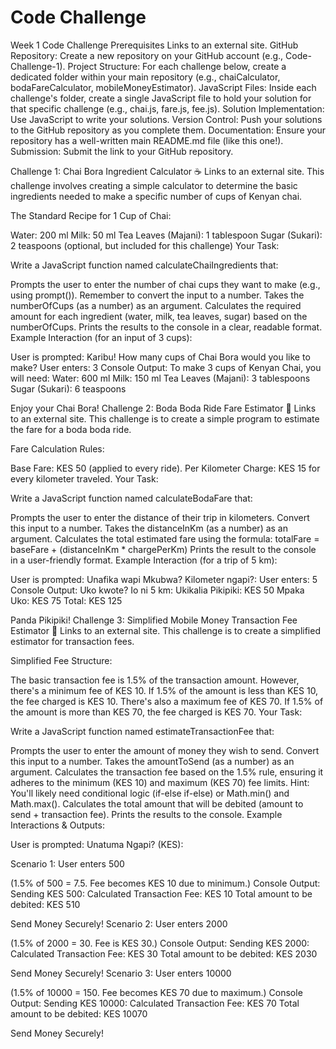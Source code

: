 # Code Challenge
Week 1 Code Challenge
Prerequisites
Links to an external site.
GitHub Repository: Create a new repository on your GitHub account (e.g., Code-Challenge-1).
Project Structure: For each challenge below, create a dedicated folder within your main repository (e.g., chaiCalculator, bodaFareCalculator, mobileMoneyEstimator).
JavaScript Files: Inside each challenge's folder, create a single JavaScript file to hold your solution for that specific challenge (e.g., chai.js, fare.js, fee.js).
Solution Implementation: Use JavaScript to write your solutions.
Version Control: Push your solutions to the GitHub repository as you complete them.
Documentation: Ensure your repository has a well-written main README.md file (like this one!).
Submission: Submit the link to your GitHub repository.
 

Challenge 1: Chai Bora Ingredient Calculator ☕
Links to an external site.
This challenge involves creating a simple calculator to determine the basic ingredients needed to make a specific number of cups of Kenyan chai.

The Standard Recipe for 1 Cup of Chai:

Water: 200 ml
Milk: 50 ml
Tea Leaves (Majani): 1 tablespoon
Sugar (Sukari): 2 teaspoons (optional, but included for this challenge)
Your Task:

Write a JavaScript function named calculateChaiIngredients that:

Prompts the user to enter the number of chai cups they want to make (e.g., using prompt()). Remember to convert the input to a number.
Takes the numberOfCups (as a number) as an argument.
Calculates the required amount for each ingredient (water, milk, tea leaves, sugar) based on the numberOfCups.
Prints the results to the console in a clear, readable format.
Example Interaction (for an input of 3 cups):

User is prompted: Karibu! How many cups of Chai Bora would you like to make?
User enters: 3
Console Output:
To make 3 cups of Kenyan Chai, you will need:
Water: 600 ml
Milk: 150 ml
Tea Leaves (Majani): 3 tablespoons
Sugar (Sukari): 6 teaspoons

Enjoy your Chai Bora!
Challenge 2: Boda Boda Ride Fare Estimator 🛵
Links to an external site.
This challenge is to create a simple program to estimate the fare for a boda boda ride.

Fare Calculation Rules:

Base Fare: KES 50 (applied to every ride).
Per Kilometer Charge: KES 15 for every kilometer traveled.
Your Task:

Write a JavaScript function named calculateBodaFare that:

Prompts the user to enter the distance of their trip in kilometers. Convert this input to a number.
Takes the distanceInKm (as a number) as an argument.
Calculates the total estimated fare using the formula: totalFare = baseFare + (distanceInKm * chargePerKm)
Prints the result to the console in a user-friendly format.
Example Interaction (for a trip of 5 km):

User is prompted: Unafika wapi Mkubwa? Kilometer ngapi?:
User enters: 5
Console Output:
Uko kwote? Io ni 5 km:
Ukikalia Pikipiki: KES 50
Mpaka Uko: KES 75
Total: KES 125

Panda Pikipiki!
Challenge 3: Simplified Mobile Money Transaction Fee Estimator 📱
Links to an external site.
This challenge is to create a simplified estimator for transaction fees.

Simplified Fee Structure:

The basic transaction fee is 1.5% of the transaction amount.
However, there's a minimum fee of KES 10. If 1.5% of the amount is less than KES 10, the fee charged is KES 10.
There's also a maximum fee of KES 70. If 1.5% of the amount is more than KES 70, the fee charged is KES 70.
Your Task:

Write a JavaScript function named estimateTransactionFee that:

Prompts the user to enter the amount of money they wish to send. Convert this input to a number.
Takes the amountToSend (as a number) as an argument.
Calculates the transaction fee based on the 1.5% rule, ensuring it adheres to the minimum (KES 10) and maximum (KES 70) fee limits.
Hint: You'll likely need conditional logic (if-else if-else) or Math.min() and Math.max().
Calculates the total amount that will be debited (amount to send + transaction fee).
Prints the results to the console.
Example Interactions & Outputs:

User is prompted: Unatuma Ngapi? (KES):

Scenario 1: User enters 500

(1.5% of 500 = 7.5. Fee becomes KES 10 due to minimum.)
Console Output:
Sending KES 500:
Calculated Transaction Fee: KES 10
Total amount to be debited: KES 510

Send Money Securely!
Scenario 2: User enters 2000

(1.5% of 2000 = 30. Fee is KES 30.)
Console Output:
Sending KES 2000:
Calculated Transaction Fee: KES 30
Total amount to be debited: KES 2030

Send Money Securely!
Scenario 3: User enters 10000

(1.5% of 10000 = 150. Fee becomes KES 70 due to maximum.)
Console Output:
Sending KES 10000:
Calculated Transaction Fee: KES 70
Total amount to be debited: KES 10070

Send Money Securely!